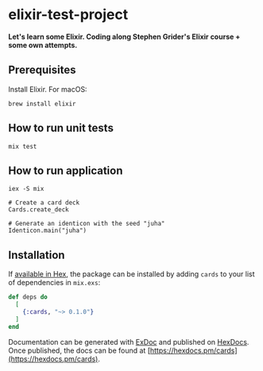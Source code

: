 # elixir-test-project

**Let's learn some Elixir. Coding along Stephen Grider's Elixir course + some own attempts.**

## Prerequisites
Install Elixir. For macOS:
```
brew install elixir
```

## How to run unit tests
```
mix test
```

## How to run application

```
iex -S mix

# Create a card deck
Cards.create_deck

# Generate an identicon with the seed "juha"
Identicon.main("juha")
```

## Installation

If [available in Hex](https://hex.pm/docs/publish), the package can be installed
by adding `cards` to your list of dependencies in `mix.exs`:

```elixir
def deps do
  [
    {:cards, "~> 0.1.0"}
  ]
end
```

Documentation can be generated with [ExDoc](https://github.com/elixir-lang/ex_doc)
and published on [HexDocs](https://hexdocs.pm). Once published, the docs can
be found at [https://hexdocs.pm/cards](https://hexdocs.pm/cards).

